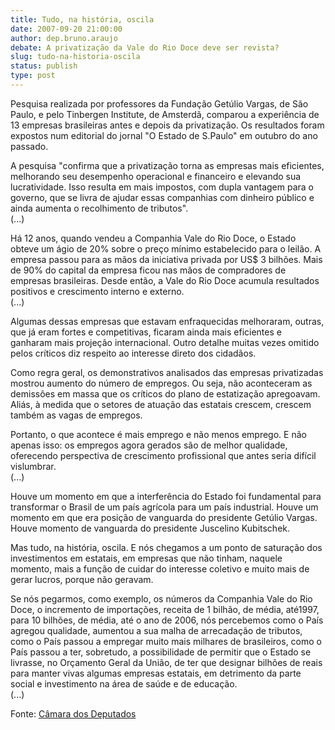 ```yaml
---
title: Tudo, na história, oscila
date: 2007-09-20 21:00:00
author: dep.bruno.araujo
debate: A privatização da Vale do Rio Doce deve ser revista?
slug: tudo-na-historia-oscila
status: publish 
type: post
---
```


  
Pesquisa realizada por professores da Fundação Getúlio Vargas, de São Paulo, e pelo Tinbergen Institute, de Amsterdã, comparou a experiência de 13 empresas brasileiras antes e depois da privatização. Os resultados foram expostos num editorial do jornal "O Estado de S.Paulo" em outubro do ano passado.  
  
A pesquisa "confirma que a privatização torna as empresas mais eficientes, melhorando seu desempenho operacional e financeiro e elevando sua lucratividade. Isso resulta em mais impostos, com dupla vantagem para o governo, que se livra de ajudar essas companhias com dinheiro público e ainda aumenta o recolhimento de tributos".  
(...)  
  
Há 12 anos, quando vendeu a Companhia Vale do Rio Doce, o Estado obteve um ágio de 20% sobre o preço mínimo estabelecido para o leilão. A empresa passou para as mãos da iniciativa privada por US$ 3 bilhões. Mais de 90% do capital da empresa ficou nas mãos de compradores de empresas brasileiras. Desde então, a Vale do Rio Doce acumula resultados positivos e crescimento interno e externo.  
(...)  
  
Algumas dessas empresas que estavam enfraquecidas melhoraram, outras, que já eram fortes e competitivas, ficaram ainda mais eficientes e ganharam mais projeção internacional. Outro detalhe muitas vezes omitido pelos críticos diz respeito ao interesse direto dos cidadãos.   
  
Como regra geral, os demonstrativos analisados das empresas privatizadas mostrou aumento do número de empregos. Ou seja, não aconteceram as demissões em massa que os críticos do plano de estatização apregoavam. Aliás, à medida que o setores de atuação das estatais crescem, crescem também as vagas de empregos.   
  
Portanto, o que acontece é mais emprego e não menos emprego. E não apenas isso: os empregos agora gerados são de melhor qualidade, oferecendo perspectiva de crescimento profissional que antes seria difícil vislumbrar.  
(...)  
  
Houve um momento em que a interferência do Estado foi fundamental para transformar o Brasil de um país agrícola para um país industrial. Houve um momento em que era posição de vanguarda do presidente Getúlio Vargas. Houve momento de vanguarda do presidente Juscelino Kubitschek.   
  
Mas tudo, na história, oscila. E nós chegamos a um ponto de saturação dos investimentos em estatais, em empresas que não tinham, naquele momento, mais a função de cuidar do interesse coletivo e muito mais de gerar lucros, porque não geravam.   
  
Se nós pegarmos, como exemplo, os números da Companhia Vale do Rio Doce, o incremento de importações, receita de 1 bilhão, de média, até1997, para 10 bilhões, de média, até o ano de 2006, nós percebemos como o País agregou qualidade, aumentou a sua malha de arrecadação de tributos, como o País passou a empregar muito mais milhares de brasileiros, como o País passou a ter, sobretudo, a possibilidade de permitir que o Estado se livrasse, no Orçamento Geral da União, de ter que designar bilhões de reais para manter vivas algumas empresas estatais, em detrimento da parte social e investimento na área de saúde e de educação.  
(...)  
  
Fonte: [Câmara dos Deputados](http://www.camara.gov.br/internet/sitaqweb/discursodireto.asp?nuSessao=253.1.53.O)
